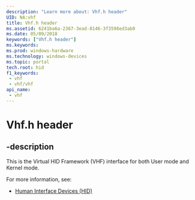 ```yaml
---
description: "Learn more about: Vhf.h header"
UID: NA:vhf
title: Vhf.h header
ms.assetid: 6241ba6a-2367-3ead-8146-3f3598ed3ab0
ms.date: 05/09/2018
keywords: ["Vhf.h header"]
ms.keywords: 
ms.prod: windows-hardware
ms.technology: windows-devices
ms.topic: portal
tech.root: hid
f1_keywords:
 - vhf
 - vhf/vhf
api_name:
 - vhf
---
```


# Vhf.h header

## -description

This is the Virtual HID Framework (VHF) interface for both User mode and Kernel mode.

For more information, see:

- [Human Interface Devices (HID)](../_hid/index.md)

